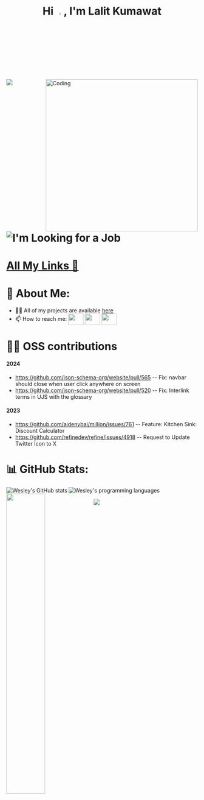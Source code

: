 <h1 align="center"> Hi <img src="https://media.giphy.com/media/hvRJCLFzcasrR4ia7z/giphy.gif" width="4%">, I'm Lalit Kumawat </h1>

<img align="right" alt="Coding" width="400" src="https://user-images.githubusercontent.com/55389276/140866485-8fb1c876-9a8f-4d6a-98dc-08c4981eaf70.gif"/> 
 
<div align="left">   

   <img src="https://komarev.com/ghpvc/?username=lalitkumawat1m&&style=flat-square" align="center" /> 

# ![I'm Looking for a Job](https://img.shields.io/badge/I'm%20Looking%20for%20a%20Job-Open-brightgreen)
  
# [All My Links 💬](https://bento.me/lalitkumawat)
</div>  

# 💫 About Me:
- 👨‍💻 All of my projects are available [here](https://lalitkumawat.vercel.app/)
- 📫 How to reach me:
<a href="https://twitter.com/lalitkumawat1m" target="blank"><img align="center" src="https://raw.githubusercontent.com/rahuldkjain/github-profile-readme-generator/master/src/images/icons/Social/twitter.svg" alt="" height="30" width="40" /></a>
<a href="https://linkedin.com/in/lalit-kumawat-323700221/" target="blank"><img align="center" src="https://raw.githubusercontent.com/rahuldkjain/github-profile-readme-generator/master/src/images/icons/Social/linked-in-alt.svg" alt="" height="30" width="40" /></a>
<a href="mailto:lalitkumawat1129@gmail.com"><code><img align="center" height="30" width="40" src="https://logos-world.net/wp-content/uploads/2020/11/Gmail-Logo.png"></code></a>

# 🧑‍💻 OSS contributions
#### 2024
 - https://github.com/json-schema-org/website/pull/565 -- Fix: navbar should close when user click anywhere on screen
 - https://github.com/json-schema-org/website/pull/520 -- Fix: Interlink terms in UJS with the glossary

#### 2023
 - https://github.com/aidenybai/million/issues/761 -- Feature: Kitchen Sink: Discount Calculator
 - https://github.com/refinedev/refine/issues/4918 -- Request to Update Twitter Icon to X
  
# 📊 GitHub Stats:
<div>
<img align="left" src="https://github-readme-stats-git-masterrstaa-rickstaa.vercel.app/api?username=lalitkumawat1m&include_all_commits=true&count_private=true&show_icons=true&line_height=24&title_color=7A7ADB&icon_color=2234AE&text_color=D3D3D3&bg_color=0,000000,130F40&card_width=450" alt="Wesley's GitHub stats">
<img align="center" src="https://github-readme-stats-eight-theta.vercel.app/api/top-langs/?username=lalitkumawat1m&layout=compact&langs_count=8&title_color=7A7ADB&icon_color=2234AE&text_color=D3D3D3&bg_color=0,000000,130F40" alt="Wesley's programming languages">
<img align="left" src="https://github-readme-streak-stats.herokuapp.com/?user=lalitkumawat1m&show_icons=true&theme=yeblu" width="45%"  >

![](https://github-contributor-stats.vercel.app/api?username=lalitkumawat1m&limit=5&theme=tokyonight&combine_all_yearly_contributions=true)

</div>

